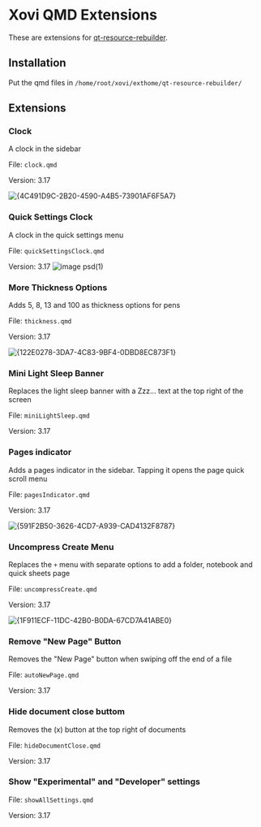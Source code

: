 # Xovi QMD Extensions
These are extensions for [qt-resource-rebuilder](https://github.com/asivery/rmpp-xovi-extensions/tree/master/qt-resource-rebuilder).
## Installation
Put the qmd files in `/home/root/xovi/exthome/qt-resource-rebuilder/`
## Extensions
### Clock
A clock in the sidebar

File: `clock.qmd`

Version: 3.17

![{4C491D9C-2B20-4590-A4B5-73901AF6F5A7}](https://github.com/user-attachments/assets/eb539353-e94d-42e1-9893-f6e391d82545)

### Quick Settings Clock
A clock in the quick settings menu

File: `quickSettingsClock.qmd`

Version: 3.17
![image psd(1)](https://github.com/user-attachments/assets/f518c01f-d2dc-4406-b447-5feba02ff83f)


### More Thickness Options
Adds 5, 8, 13 and 100 as thickness options for pens

File: `thickness.qmd`

Version: 3.17

![{122E0278-3DA7-4C83-9BF4-0DBD8EC873F1}](https://github.com/user-attachments/assets/37a06162-215a-47ff-928a-69fa45bb42db)


### Mini Light Sleep Banner
Replaces the light sleep banner with a Zzz... text at the top right of the screen

File: `miniLightSleep.qmd`

Version: 3.17

### Pages indicator
Adds a pages indicator in the sidebar. Tapping it opens the page quick scroll menu

File: `pagesIndicator.qmd`

Version: 3.17

![{591F2B50-3626-4CD7-A939-CAD4132F8787}](https://github.com/user-attachments/assets/715e9fc0-76a5-48a3-985c-64d72faeca1e)


### Uncompress Create Menu
Replaces the `+` menu with separate options to add a folder, notebook and quick sheets page

File: `uncompressCreate.qmd`

Version: 3.17

![{1F911ECF-11DC-42B0-B0DA-67CD7A41ABE0}](https://github.com/user-attachments/assets/1dbb6bbf-12a9-4f99-a0e2-6756fc8195d0)

### Remove "New Page" Button
Removes the "New Page" button when swiping off the end of a file

File: `autoNewPage.qmd`

Version: 3.17

### Hide document close buttom
Removes the (x) button at the top right of documents

File: `hideDocumentClose.qmd`

Version: 3.17

### Show "Experimental" and "Developer" settings

File: `showAllSettings.qmd`

Version: 3.17
